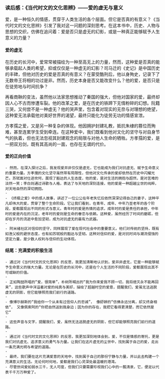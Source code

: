 ### 读后感：《当代时文的文化思辨》——爱的虚无与意义

爱，是一种恒久的情感，贯穿于人类生活的各个层面。但它是否真的有意义？《当代时文的文化思辨》引发了我对这一问题的深刻思考。在这本书中，历史、人物与思想的交织，仿佛在追问着：爱是否只是虚无的幻影，或是一种真正能够赋予人生意义的力量？

#### 爱的虚无

在历史的长河中，爱常常被描绘为一种至高无上的力量，然而，这种爱是否真的能够承载起人类的希望，抑或仅仅是一种虚无的幻影？司马迁的《史记》是中国历史的丰碑，但他对历史的爱是否真的有意义？在蒙受酷刑后，他以身殉史，记录下了无数帝王将相的功过是非。然而，历史本身是否又能改变什么？他的爱，是否只是在徒劳地与时间抗争？

再看商鞅的变法，虽然他以法家思想推动了秦国的强大，但他对国家的爱，最终却因人心不古而惨遭车裂。他的改革之爱，是在历史的铁蹄下无情粉碎的幻想。阮籍三哭，又何尝不是一种虚无？他的哭声里，包含着对现实的无奈与对理想的绝望，这种爱无法承载他对美好世界的渴望，最终只能化为徒劳无功的情感宣泄。

方孝孺之爱，又是另一种复杂的体现。他因拥护封建礼教，抵抗朱棣的篡位而殉难，甚至连累学生受到牵连。在这种爱中，我们既看到他对文化的坚守与对自身节气的执着，但也无法忽视其封建观念的局限与对他人生命的牺牲。方孝孺的爱，是一把双刃剑，既有其高尚的一面，也存在无谓的代价。

#### 爱的正向价值

	- 然而，在深入探讨之后，我发现爱并非仅仅是虚无，它也能成为我们对抗虚无、赋予生命意义的重要力量。方孝孺的文化坚守虽然带有局限性，但他对文化传承的爱却依然在历史中闪耀光芒。苏轼面对仕途坎坷，展现了豁达的人生态度，他的爱，是对生活的拥抱与超然，是对苦难的淡然一笑；李白则通过诗歌与人格，表达了与天地的深刻连接，他的爱是一种超越尘世的纯粹，对天地自然的深切拥抱。
	- 
	- 《终极之爱》中的感人故事，讲述了一位公公在年老失忆后依然深深记得自己的妻子，这种平凡却伟大的爱，贯穿了整个生命阶段。它让我们看到，在青年、成年、中年乃至老年的各个阶段，爱都展现出不同的形式与意义。青年时的爱是热情的追求，成年时的爱是责任的承担，中年时的爱是内在的沉淀，老年时的爱则是生命的眷恋与依赖。这种爱，虽然经历了时间的磨砺，但却在岁月的流逝中愈加坚韧，成为对抗虚无的最有力武器。
	- 
	- 阿米绪社区对信仰的坚守，同样展现了爱在现代社会中的重要意义。他们对传统的坚持，既有如渔父般的避世态度，也有如苏轼般的豁达与坚韧。这种对信仰的爱，是对抗时间与潮流侵蚀的坚定力量，是少数人权利与信仰的生动体现。

#### 结尾：充满爱的积极生活

	- 通过对《当代时文的文化思辨》的反思，我更加清晰地认识到，爱并非虚无，它是一种能够赋予生命意义的强大力量。无论是在历史的长河中，还是在个人生活的不同阶段，爱都展现出其不可或缺的价值。
	- 
	- 正如陶喆所唱的“爱，很简单”，朴树所喊出的“我为你来爱我不顾一切，我将熄灭永不能再回来”，这些歌声中洋溢着对爱的纯真与美好，描绘了超越时空的爱意，提醒我们，爱虽无法逃脱虚无的阴影，但它能够照亮我们前行的道路。
	- 
	- 像博尔赫斯的“我给你一个从未有过信仰人的忠诚”， 像舒婷的“仿佛永远分离，却又终身相依“， 又像佩索阿的“你把自然送到我身边；因为你的存在，我把它看得更清楚，而它依然是它“
	- 
	- 这些声音与文字，提醒我们，爱，虽然无法逃脱虚无的阴影，但它却能够照亮我们前行的道路。
	- 
	- 通过对《当代时文的文化思辨》的反思，我更加深刻地体会到，爱，不仅是情感的寄托，更是我们对抗虚无、追求意义的勇气与力量。让我们在这片虚无的尘世中，找到属于自己的爱，走出一条充满光明与希望的道路。
	- 
	- 最终，我们要在这片充满爱意的天地中，找到属于自己的那份宁静与力量，并以此去构建一个充满意义的生活。无论何时何地，爱都是我们心灵深处最温暖的港湾。
	- 尽管世间爱如弱水三千，无人可度，但我们只要需要珍视我们心中的一瓢清泉，它，便足以代表千千万万种爱了。